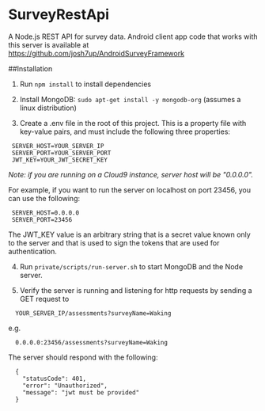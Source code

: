 # SurveyRestApi

A Node.js REST API for survey data. Android client app code that works with this server is available at https://github.com/josh7up/AndroidSurveyFramework

##Installation

1) Run `npm install` to install dependencies

2) Install MongoDB: `sudo apt-get install -y mongodb-org` (assumes a linux distribution)

3) Create a .env file in the root of this project. This is a property file with key-value pairs, and must include the following three properties:

```
 SERVER_HOST=YOUR_SERVER_IP
 SERVER_PORT=YOUR_SERVER_PORT
 JWT_KEY=YOUR_JWT_SECRET_KEY
```
*Note: if you are running on a Cloud9 instance, server host will be "0.0.0.0".*

For example, if you want to run the server on localhost on port 23456, you can use the following:

```
 SERVER_HOST=0.0.0.0
 SERVER_PORT=23456
```

The JWT_KEY value is an arbitrary string that is a secret value known only to the server and that is used to sign the tokens that are used for authentication.

4) Run `private/scripts/run-server.sh` to start MongoDB and the Node server.
   
5) Verify the server is running and listening for http requests by sending a GET request to 

```
  YOUR_SERVER_IP/assessments?surveyName=Waking
```
  
  e.g.

```
  0.0.0.0:23456/assessments?surveyName=Waking
```

The server should respond with the following:

```
  {
    "statusCode": 401,
    "error": "Unauthorized",
    "message": "jwt must be provided"
  }
```

